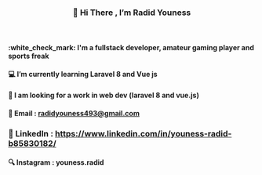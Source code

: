 <h3 align="center">  👋 Hi There , I’m Radid Youness  </h3>
       <br>      

<h4> :white_check_mark: I'm a fullstack developer, amateur gaming player and sports freak</h4>
 
 #### :computer:  I’m currently learning Laravel 8 and Vue js 
 #### :pushpin: I am looking for a work in web dev (laravel 8 and vue.js)
 
 #### :e-mail: Email  :     radidyouness493@gmail.com
 ### 🔗       Linkedln :    https://www.linkedin.com/in/youness-radid-b85830182/ 
 #### :mag:	Instagram :   youness.radid
